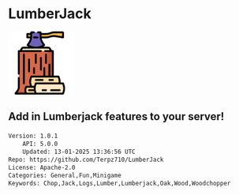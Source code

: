 # LumberJack
<img src="https://raw.githubusercontent.com/Terpz710/LumberJack/870aad8d20176e344cfce165685057a8b14399a8/icon.png" width="128" height="128" />

## Add in Lumberjack features to your server!
```properties
Version: 1.0.1
    API: 5.0.0
    Updated: 13-01-2025 13:36:56 UTC
Repo: https://github.com/Terpz710/LumberJack
License: Apache-2.0
Categories: General,Fun,Minigame
Keywords: Chop,Jack,Logs,Lumber,Lumberjack,Oak,Wood,Woodchopper
```